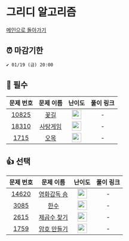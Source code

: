 # 그리디 알고리즘

[메인으로 돌아가기](https://github.com/ruruisryu/Python_algorithm)

## ⏰ 마감기한
```html
✔️ 01/19 (금) 20:00
```


## 🙏 필수

|  문제 번호  |  문제 이름  |                                        난이도                                         |  풀이 링크  | 
| :--------: | :--------: |:----------------------------------------------------------------------------------:| :-------: | 
| <a href="https://www.acmicpc.net/problem/10825" target="_blank">10825</a> | <a href="https://www.acmicpc.net/problem/10825" target="_blank">꽃길</a> | <img height="25px" width="25px" src="https://static.solved.ac/tier_small/9.svg"/>  |  -  |  
|  <a href="https://www.acmicpc.net/problem/18310" target="_blank">18310</a>  |   <a href="https://www.acmicpc.net/problem/18310" target="_blank">사탕게임</a>    | <img height="25px" width="25px" src="https://static.solved.ac/tier_small/8.svg"/>  |  - | 
| <a href="https://www.acmicpc.net/problem/1715" target="_blank">1715</a> |   <a href="https://www.acmicpc.net/problem/1715" target="_blank">오목</a>   | <img height="25px" width="25px" src="https://static.solved.ac/tier_small/10.svg"/> |  -  | 



## 👍 선택

|                                   문제 번호                                   |                                   문제 이름                                    |                                        난이도                                         |  풀이 링크  | 
|:-------------------------------------------------------------------------:|:--------------------------------------------------------------------------:|:----------------------------------------------------------------------------------:| :-------: | 
| <a href="https://www.acmicpc.net/problem/14620" target="_blank">14620</a> | <a href="https://www.acmicpc.net/problem/14620" target="_blank">영화감독 숌</a> | <img height="25px" width="25px" src="https://static.solved.ac/tier_small/6.svg"/>  |  -  |  
|  <a href="https://www.acmicpc.net/problem/3085" target="_blank">3085</a>  |   <a href="https://www.acmicpc.net/problem/3085" target="_blank">한수</a>    | <img height="25px" width="25px" src="https://static.solved.ac/tier_small/7.svg"/>  |  - | 
|  <a href="https://www.acmicpc.net/problem/2615" target="_blank">2615</a>  | <a href="https://www.acmicpc.net/problem/2615" target="_blank">제곱수 찾기</a>  | <img height="25px" width="25px" src="https://static.solved.ac/tier_small/11.svg"/> |  - | 
|  <a href="https://www.acmicpc.net/problem/1759" target="_blank">1759</a>  | <a href="https://www.acmicpc.net/problem/1759" target="_blank">암호 만들기</a>  | <img height="25px" width="25px" src="https://static.solved.ac/tier_small/11.svg"/> |  - |